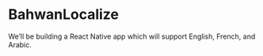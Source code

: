 # BahwanLocalize
We’ll be building a React Native app which will support English, French, and Arabic.

